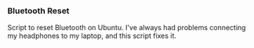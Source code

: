### Bluetooth Reset

Script to reset Bluetooth on Ubuntu. I've always had problems connecting my headphones to my laptop, and this script fixes it.
